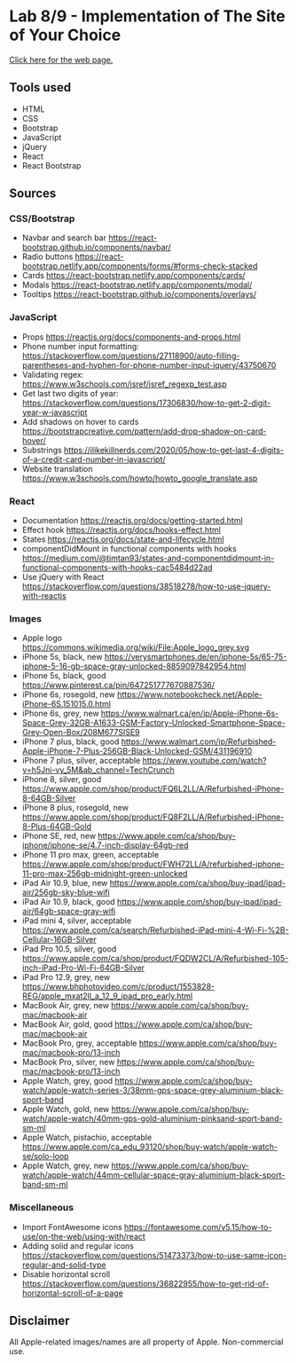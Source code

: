 # Lab 8/9 - Implementation of The Site of Your Choice

[Click here for the web page.](https://stevenli5.github.io/isellforless/)

## Tools used
- HTML
- CSS
- Bootstrap
- JavaScript
- jQuery
- React
- React Bootstrap

## Sources
### CSS/Bootstrap
- Navbar and search bar https://react-bootstrap.github.io/components/navbar/
- Radio buttons https://react-bootstrap.netlify.app/components/forms/#forms-check-stacked
- Cards https://react-bootstrap.netlify.app/components/cards/
- Modals https://react-bootstrap.netlify.app/components/modal/
- Tooltips https://react-bootstrap.github.io/components/overlays/

### JavaScript
- Props https://reactjs.org/docs/components-and-props.html
- Phone number input formatting: https://stackoverflow.com/questions/27118900/auto-filling-parentheses-and-hyphen-for-phone-number-input-jquery/43750670
- Validating regex: https://www.w3schools.com/jsref/jsref_regexp_test.asp
- Get last two digits of year: https://stackoverflow.com/questions/17306830/how-to-get-2-digit-year-w-javascript
- Add shadows on hover to cards https://bootstrapcreative.com/pattern/add-drop-shadow-on-card-hover/
- Substrings https://ilikekillnerds.com/2020/05/how-to-get-last-4-digits-of-a-credit-card-number-in-javascript/
- Website translation https://www.w3schools.com/howto/howto_google_translate.asp

### React
- Documentation https://reactjs.org/docs/getting-started.html
- Effect hook https://reactjs.org/docs/hooks-effect.html
- States https://reactjs.org/docs/state-and-lifecycle.html
- componentDidMount in functional components with hooks https://medium.com/@timtan93/states-and-componentdidmount-in-functional-components-with-hooks-cac5484d22ad
- Use jQuery with React https://stackoverflow.com/questions/38518278/how-to-use-jquery-with-reactjs

### Images
- Apple logo https://commons.wikimedia.org/wiki/File:Apple_logo_grey.svg
- iPhone 5s, black, new https://verysmartphones.de/en/iphone-5s/65-75-iphone-5-16-gb-space-gray-unlocked-8859097842954.html
- iPhone 5s, black, good https://www.pinterest.ca/pin/647251777670887536/
- iPhone 6s, rosegold, new https://www.notebookcheck.net/Apple-iPhone-6S.151015.0.html
- iPhone 6s, grey, new https://www.walmart.ca/en/ip/Apple-iPhone-6s-Space-Grey-32GB-A1633-GSM-Factory-Unlocked-Smartphone-Space-Grey-Open-Box/208M677SISE9
- iPhone 7 plus, black, good https://www.walmart.com/ip/Refurbished-Apple-iPhone-7-Plus-256GB-Black-Unlocked-GSM/431196910
- iPhone 7 plus, silver, acceptable https://www.youtube.com/watch?v=h5Jni-vy_5M&ab_channel=TechCrunch
- iPhone 8, silver, good https://www.apple.com/shop/product/FQ6L2LL/A/Refurbished-iPhone-8-64GB-Silver
- iPhone 8 plus, rosegold, new https://www.apple.com/shop/product/FQ8F2LL/A/Refurbished-iPhone-8-Plus-64GB-Gold
- iPhone SE, red, new https://www.apple.com/ca/shop/buy-iphone/iphone-se/4.7-inch-display-64gb-red
- iPhone 11 pro max, green, acceptable https://www.apple.com/shop/product/FWH72LL/A/refurbished-iphone-11-pro-max-256gb-midnight-green-unlocked
- iPad Air 10.9, blue, new https://www.apple.com/ca/shop/buy-ipad/ipad-air/256gb-sky-blue-wifi
- iPad Air 10.9, black, good https://www.apple.com/shop/buy-ipad/ipad-air/64gb-space-gray-wifi
- iPad mini 4, silver, acceptable https://www.apple.com/ca/search/Refurbished-iPad-mini-4-Wi-Fi-%2B-Cellular-16GB-Silver
- iPad Pro 10.5, silver, good https://www.apple.com/ca/shop/product/FQDW2CL/A/Refurbished-105-inch-iPad-Pro-Wi-Fi-64GB-Silver
- iPad Pro 12.9, grey, new https://www.bhphotovideo.com/c/product/1553828-REG/apple_mxat2ll_a_12_9_ipad_pro_early.html
- MacBook Air, grey, new https://www.apple.com/ca/shop/buy-mac/macbook-air
- MacBook Air, gold, good https://www.apple.com/ca/shop/buy-mac/macbook-air
- MacBook Pro, grey, acceptable https://www.apple.com/ca/shop/buy-mac/macbook-pro/13-inch
- MacBook Pro, silver, new https://www.apple.com/ca/shop/buy-mac/macbook-pro/13-inch
- Apple Watch, grey, good https://www.apple.com/ca/shop/buy-watch/apple-watch-series-3/38mm-gps-space-grey-aluminium-black-sport-band
- Apple Watch, gold, new https://www.apple.com/ca/shop/buy-watch/apple-watch/40mm-gps-gold-aluminium-pinksand-sport-band-sm-ml
- Apple Watch, pistachio, acceptable https://www.apple.com/ca_edu_93120/shop/buy-watch/apple-watch-se/solo-loop
- Apple Watch, grey, new https://www.apple.com/ca/shop/buy-watch/apple-watch/44mm-cellular-space-gray-aluminium-black-sport-band-sm-ml

### Miscellaneous
- Import FontAwesome icons https://fontawesome.com/v5.15/how-to-use/on-the-web/using-with/react
- Adding solid and regular icons https://stackoverflow.com/questions/51473373/how-to-use-same-icon-regular-and-solid-type
- Disable horizontal scroll https://stackoverflow.com/questions/36822955/how-to-get-rid-of-horizontal-scroll-of-a-page

## Disclaimer
All Apple-related images/names are all property of Apple. Non-commercial use.